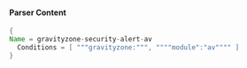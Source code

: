 #### Parser Content
```Java
{
Name = gravityzone-security-alert-av
  Conditions = [ """gravityzone:""", """"module":"av"""" ]
}
```